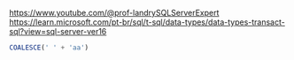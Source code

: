 https://www.youtube.com/@prof-landrySQLServerExpert
https://learn.microsoft.com/pt-br/sql/t-sql/data-types/data-types-transact-sql?view=sql-server-ver16

~~~SQL
COALESCE(' ' + 'aa')

~~~